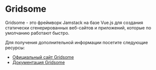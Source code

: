 # Gridsome

Gridsome - это фреймворк Jamstack на базе Vue.js для создания статически сгенерированных веб-сайтов и приложений, которые по умолчанию работают быстро.

Для получения дополнительной информации посетите следующие ресурсы:

- [Официальный сайт Gridsome](https://gridsome.org/)
- [Документация Gridsome](https://gridsome.org/docs/)
